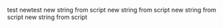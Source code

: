 test
newtest
new string from script
new string from script
new string from script
new string from script
